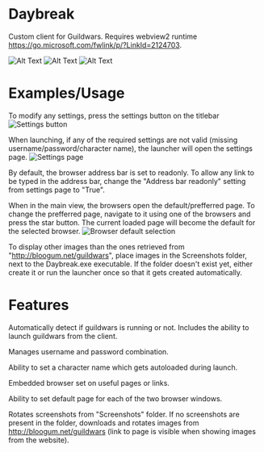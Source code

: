 # Daybreak
Custom client for Guildwars.
Requires webview2 runtime https://go.microsoft.com/fwlink/p/?LinkId=2124703.

![Alt Text](https://media1.giphy.com/media/Z32o0OZ5pZHDOIodzD/giphy.gif)
![Alt Text](https://media0.giphy.com/media/aQ8Wl7lsuhT0AblCPI/giphy.gif)
![Alt Text](https://media2.giphy.com/media/s06PtxgeAAZtoJhTx6/giphy.gif)

# Examples/Usage
To modify any settings, press the settings button on the titlebar
![Settings button](https://i.imgur.com/0QSTvNF.png)

When launching, if any of the required settings are not valid (missing username/password/character name), the launcher will open the settings page.
![Settings page](https://i.imgur.com/Pzs8N6S.png)

By default, the browser address bar is set to readonly. To allow any link to be typed in the address bar, change the "Address bar readonly" setting from settings page to "True".

When in the main view, the browsers open the default/prefferred page. To change the prefferred page, navigate to it using one of the browsers and press the star button. The current loaded page will become the default for the selected browser.
![Browser default selection](https://i.imgur.com/nDnyIIL.png)

To display other images than the ones retrieved from "http://bloogum.net/guildwars", place images in the Screenshots folder, next to the Daybreak.exe executable. If the folder doesn't exist yet, either create it or run the launcher once so that it gets created automatically.

# Features
Automatically detect if guildwars is running or not. Includes the ability to launch guildwars from the client.

Manages username and password combination.

Ability to set a character name which gets autoloaded during launch.

Embedded browser set on useful pages or links.

Ability to set default page for each of the two browser windows.

Rotates screenshots from "Screenshots" folder. If no screenshots are present in the folder, downloads and rotates images from http://bloogum.net/guildwars (link to page is visible when showing images from the website).
